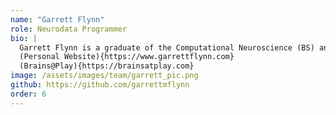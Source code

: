 ```yaml
---
name: "Garrett Flynn"
role: Neurodata Programmer
bio: |
  Garrett Flynn is a graduate of the Computational Neuroscience (BS) and Media Arts, Games, and Health (MA) programs at the University of Southern California. His interdisciplinary thesis focused on the use of web technologies to build brain-computer interface systems with and for everyone. As a founding partner of Brains@Play, he develops biomedical infrastructure on the Open Web with research universities and organizations like Catalyst Neuro.
  (Personal Website){https://www.garrettflynn.com}
  (Brains@Play){https://brainsatplay.com}
image: /assets/images/team/garrett_pic.png
github: https://github.com/garrettmflynn
order: 6
---
```

